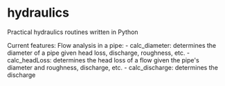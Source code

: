 # hydraulics
Practical hydraulics routines written in Python

Current features:
  Flow analysis in a pipe:
    - calc_diameter: determines the diameter of a pipe given head loss, discharge, roughness, etc.
    - calc_headLoss: determines the head loss of a flow given the pipe's diameter and roughness, discharge, etc.
    - calc_discharge: determines the discharge
  
